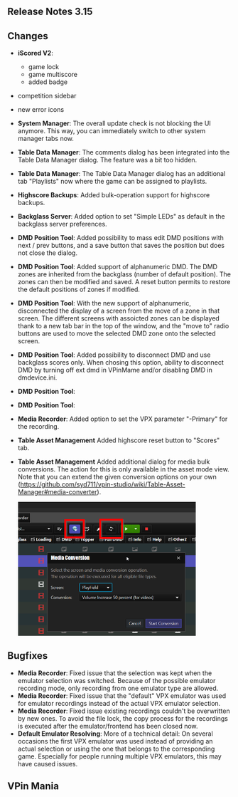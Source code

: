 ## Release Notes 3.15

## Changes

- **iScored V2**: 
  - game lock
  - game multiscore
  - added badge
- competition sidebar
- new error icons
- **System Manager**: The overall update check is not blocking the UI anymore. This way, you can immediately switch to other system manager tabs now.
- **Table Data Manager**: The comments dialog has been integrated into the Table Data Manager dialog. The feature was a bit too hidden.
- **Table Data Manager**: The Table Data Manager dialog has an additional tab "Playlists" now where the game can be assigned to playlists.
- **Highscore Backups**: Added bulk-operation support for highscore backups.
- **Backglass Server**: Added option to set "Simple LEDs" as default in the backglass server preferences.
- **DMD Position Tool**: Added possibility to mass edit DMD positions with next / prev buttons, and a save button that saves the position but does not close the dialog.
- **DMD Position Tool**: Added support of alphanumeric DMD. The DMD zones are inherited from the backglass (number of default position). The zones can then be modified and saved. A reset button permits to restore the default positions of zones if modified.
- **DMD Position Tool**: With the new support of alphanumeric, disconnected the display of a screen from the move of a zone in that screen. The different screens with assoicted zones can be displayed thank to a new tab bar in the top of the window, and the "move to" radio buttons are used to move the selected DMD zone onto the selected screen.
- **DMD Position Tool**: Added possibility to disconnect DMD and use backglass scores only. When chosing this option, ability to disconnect DMD by turning off ext dmd in VPinMame and/or disabling DMD in dmdevice.ini.
- **DMD Position Tool**:
- **DMD Position Tool**:
- **Media Recorder**: Added option to set the VPX parameter "-Primary" for the recording.
- **Table Asset Management** Added highscore reset button to "Scores" tab.
- **Table Asset Management** Added additional dialog for media bulk conversions. The action for this is only available in the asset mode view. Note that you can extend the given conversion options on your own (https://github.com/syd711/vpin-studio/wiki/Table-Asset-Manager#media-converter).
 
    <img src="https://github.com/syd711/vpin-studio/blob/main/documentation/tables/bulk-conversion.png?raw=true" width="400" />


## Bugfixes

- **Media Recorder**: Fixed issue that the selection was kept when the emulator selection was switched. Because of the possible emulator recording mode, only recording from one emulator type are allowed. 
- **Media Recorder**: Fixed issue that the "default" VPX emulator was used for emulator recordings instead of the actual VPX emulator selection.
- **Media Recorder**: Fixed issue existing recordings couldn't be overwritten by new ones. To avoid the file lock, the copy process for the recordings is executed after the emulator/frontend has been closed now.
- **Default Emulator Resolving**: More of a technical detail: On several occasions the first VPX emulator was used instead of providing an actual selection or using the one that belongs to the corresponding game. Especially for people running multiple VPX emulators, this may have caused issues. 


## VPin Mania
